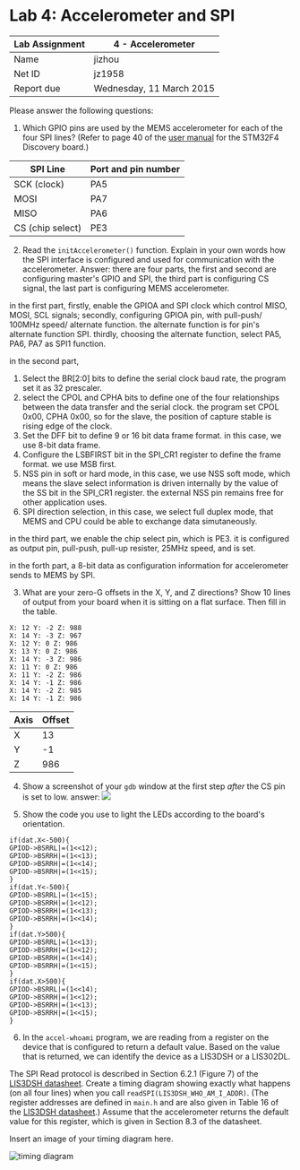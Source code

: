 Lab 4: Accelerometer and SPI
============================

Lab Assignment | 4 - Accelerometer
-------------- | -----------------------
Name           | jizhou	
Net ID         | jz1958
Report due     | Wednesday, 11 March 2015


Please answer the following questions:

1) Which GPIO pins are used by the MEMS accelerometer for each 
of the four SPI lines? (Refer to page 40 of the 
[user manual](http://www.st.com/st-web-ui/static/active/en/resource/technical/document/user_manual/DM00039084.pdf) 
for the STM32F4 Discovery board.)

SPI Line         | Port and pin number
---------------- | --------------------
SCK (clock)      | PA5
MOSI             | PA7
MISO             | PA6
CS (chip select) | PE3


2) Read the `initAccelerometer()` function. Explain in your own words
how the SPI interface is configured and used for communication with the accelerometer.
Answer:
there are four parts, the first and second are configuring master's GPIO and SPI, the third part is configuring CS signal, the last part is configuring MEMS accelerometer.

in the first part, firstly, enable the GPIOA and SPI clock which control MISO, MOSI, SCL signals; secondly, configuring GPIOA pin, with pull-push/ 100MHz speed/ alternate function. the alternate function is for pin's alternate function SPI. thirdly, choosing the alternate function, select PA5, PA6, PA7 as SPI1 function.

in the second part, 
1. Select the BR[2:0] bits to define the serial clock baud rate, the program set it as 32 prescaler.
2. select the CPOL and CPHA bits to define one of the four relationships between the data transfer and the serial clock. the program set CPOL 0x00, CPHA 0x00, so for the slave, the position of capture stable is rising edge of the clock.
3. Set the DFF bit to define 9 or 16 bit data frame format. in this case, we use 8-bit data frame.
4. Configure the LSBFIRST bit in the SPI_CR1 register to define the frame format. we use MSB first.
5. NSS pin in soft or hard mode, in this case, we use NSS soft mode, which means the slave select information is driven internally by the value of the SS bit in the SPI_CR1 register. the external NSS pin remains free for other application uses.
6. SPI direction selection, in this case, we select full duplex mode, that MEMS and CPU could be able to exchange data simutaneously.

in the third part,
we enable the chip select pin, which is PE3. it is configured as output pin, pull-push, pull-up resister, 25MHz speed, and is set.

in the forth part,
a 8-bit data as configuration information for accelerometer sends to MEMS by SPI.

3) What are your zero-G offsets in the X, Y, and Z directions?
Show 10 lines of output from your board when it is 
sitting on a flat surface. Then fill in the table.


```
X: 12 Y: -2 Z: 988
X: 14 Y: -3 Z: 967
X: 12 Y: 0 Z: 986
X: 13 Y: 0 Z: 986
X: 14 Y: -3 Z: 986
X: 11 Y: 0 Z: 986
X: 11 Y: -2 Z: 986
X: 14 Y: -1 Z: 986
X: 14 Y: -2 Z: 985
X: 14 Y: -1 Z: 986
```

Axis         | Offset
------------ | --------------------
X            | 13
Y            | -1
Z            |986

4) Show a screenshot of your `gdb` window at the first step 
_after_ the CS pin is set to low.
answer:
![](https://dl-web.dropbox.com/get/lab4_register.png?_subject_uid=390030028&w=AAAqjs8PquIp3Mh-MlT6DU2_7hgfflNVbJwZNfthKLkDVQ)

5) Show the code you use to light the LEDs according to the board's orientation.

```
if(dat.X<-500){
GPIOD->BSRRL|=(1<<12);
GPIOD->BSRRH|=(1<<13);
GPIOD->BSRRH|=(1<<14);
GPIOD->BSRRH|=(1<<15);
}
if(dat.Y<-500){
GPIOD->BSRRL|=(1<<15);
GPIOD->BSRRH|=(1<<12);
GPIOD->BSRRH|=(1<<13);
GPIOD->BSRRH|=(1<<14);
}
if(dat.Y>500){
GPIOD->BSRRL|=(1<<13);
GPIOD->BSRRH|=(1<<12);
GPIOD->BSRRH|=(1<<14);
GPIOD->BSRRH|=(1<<15);
}
if(dat.X>500){
GPIOD->BSRRL|=(1<<14);
GPIOD->BSRRH|=(1<<12);
GPIOD->BSRRH|=(1<<13);
GPIOD->BSRRH|=(1<<15);
}

```


6) In the `accel-whoami` program, we are reading from a register 
on the device that is configured to return a default value. Based on the value
that is returned, we can identify the device as a LIS3DSH or a LIS302DL.

The SPI Read protocol is described in Section 6.2.1 (Figure 7) of the 
[LIS3DSH datasheet](http://www.st.com/web/en/resource/technical/document/datasheet/DM00040962.pdf).
Create a timing diagram showing exactly what happens (on all four lines) when you call
`readSPI(LIS3DSH_WHO_AM_I_ADDR)`. (The register addresses are defined in `main.h`
and are also given in Table 16 of the 
[LIS3DSH datasheet](http://www.st.com/web/en/resource/technical/document/datasheet/DM00040962.pdf).)
Assume that the accelerometer returns the default value for this register, which is 
given in Section 8.3 of the datasheet.

Insert an image of your timing diagram here.

![timing diagram](https://dl-web.dropbox.com/get/lab5.png?_subject_uid=390030028&w=AAA1fNCLLjZXUs5EuRH1ykKVCcCbnhX4hoJFhu7KDbwljw)







